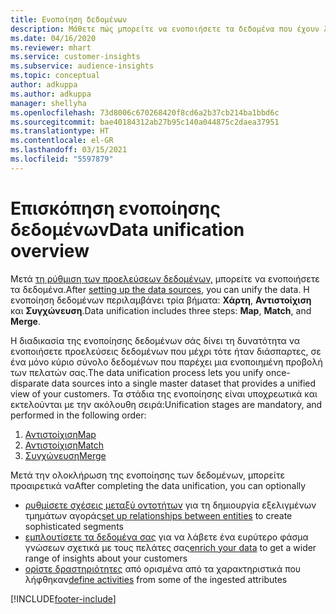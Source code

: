 ```yaml
---
title: Ενοποίηση δεδομένων
description: Μάθετε πώς μπορείτε να ενοποιήσετε τα δεδομένα που έχουν ληφθεί.
ms.date: 04/16/2020
ms.reviewer: mhart
ms.service: customer-insights
ms.subservice: audience-insights
ms.topic: conceptual
author: adkuppa
ms.author: adkuppa
manager: shellyha
ms.openlocfilehash: 73d8006c670268420f8cd6a2b37cb214ba1bbd6c
ms.sourcegitcommit: bae40184312ab27b95c140a044875c2daea37951
ms.translationtype: HT
ms.contentlocale: el-GR
ms.lasthandoff: 03/15/2021
ms.locfileid: "5597879"
---
```

# <a name="data-unification-overview"></a><span data-ttu-id="41da0-103">Επισκόπηση ενοποίησης δεδομένων</span><span class="sxs-lookup"><span data-stu-id="41da0-103">Data unification overview</span></span>

<span data-ttu-id="41da0-104">Μετά [τη ρύθμιση των προελεύσεων δεδομένων,](data-sources.md) μπορείτε να ενοποιήσετε τα δεδομένα.</span><span class="sxs-lookup"><span data-stu-id="41da0-104">After [setting up the data sources](data-sources.md), you can unify the data.</span></span> <span data-ttu-id="41da0-105">Η ενοποίηση δεδομένων περιλαμβάνει τρία βήματα: **Χάρτη**, **Αντιστοίχιση** και **Συγχώνευση**.</span><span class="sxs-lookup"><span data-stu-id="41da0-105">Data unification includes three steps: **Map**, **Match**, and **Merge**.</span></span>

<span data-ttu-id="41da0-106">Η διαδικασία της ενοποίησης δεδομένων σάς δίνει τη δυνατότητα να ενοποιήσετε προελεύσεις δεδομένων που μέχρι τότε ήταν διάσπαρτες, σε ένα μόνο κύριο σύνολο δεδομένων που παρέχει μια ενοποιημένη προβολή των πελατών σας.</span><span class="sxs-lookup"><span data-stu-id="41da0-106">The data unification process lets you unify once-disparate data sources into a single master dataset that provides a unified view of your customers.</span></span> <span data-ttu-id="41da0-107">Τα στάδια της ενοποίησης είναι υποχρεωτικά και εκτελούνται με την ακόλουθη σειρά:</span><span class="sxs-lookup"><span data-stu-id="41da0-107">Unification stages are mandatory, and performed in the following order:</span></span>

1. [<span data-ttu-id="41da0-108">Αντιστοίχιση</span><span class="sxs-lookup"><span data-stu-id="41da0-108">Map</span></span>](map-entities.md)
2. [<span data-ttu-id="41da0-109">Αντιστοίχιση</span><span class="sxs-lookup"><span data-stu-id="41da0-109">Match</span></span>](match-entities.md)
3. [<span data-ttu-id="41da0-110">Συγχώνευση</span><span class="sxs-lookup"><span data-stu-id="41da0-110">Merge</span></span>](merge-entities.md)

<span data-ttu-id="41da0-111">Μετά την ολοκλήρωση της ενοποίησης των δεδομένων, μπορείτε προαιρετικά να</span><span class="sxs-lookup"><span data-stu-id="41da0-111">After completing the data unification, you can optionally</span></span>

- <span data-ttu-id="41da0-112">[ρυθμίσετε σχέσεις μεταξύ οντοτήτων](relationships.md) για τη δημιουργία εξελιγμένων τμημάτων αγοράς</span><span class="sxs-lookup"><span data-stu-id="41da0-112">[set up relationships between entities](relationships.md) to create sophisticated segments</span></span>
- <span data-ttu-id="41da0-113">[εμπλουτίσετε τα δεδομένα σας](enrichment-hub.md) για να λάβετε ένα ευρύτερο φάσμα γνώσεων σχετικά με τους πελάτες σας</span><span class="sxs-lookup"><span data-stu-id="41da0-113">[enrich your data](enrichment-hub.md) to get a wider range of insights about your customers</span></span>
- <span data-ttu-id="41da0-114">[ορίστε δραστηριότητες](activities.md) από ορισμένα από τα χαρακτηριστικά που λήφθηκαν</span><span class="sxs-lookup"><span data-stu-id="41da0-114">[define activities](activities.md) from some of the ingested attributes</span></span>


[!INCLUDE[footer-include](../includes/footer-banner.md)]